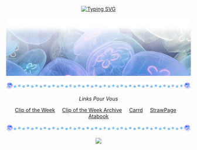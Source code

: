 <div align="center">

[![Typing SVG](https://readme-typing-svg.demolab.com?font=Fira+Code&weight=500&letterSpacing=&pause=1020&color=998FD4&center=true&width=900&height=100&lines=%22I+like+the+way+you+look+at+me.%22+;%22In+your+eyes%2C+even+the+darkest+depths+of+the+sea+are+made+transparent.%22;%22With+you%2C+I+am+no+longer+%22The+Bane.%22+I+am+simply+myself.%22)](https://git.io/typing-svg)

<img src="https://github.com/SodanGum/SodanGum/blob/c146115ac6134fecd073b0fca3c1433c103c01de/tumblr_37d5b206cccd0923884d95c626610693_4e41b13b_2048.png" />
</p>

<img src="https://github.com/SodanGum/SodanGum/blob/05b6b2341f5aed7a8772a8cda60a6530736ebf2b/tumblr_ceafff4af0b6bce402b6054bb9d4de1a_e5718ee4_1280.png" />

*Links Pour Vous*

[Clip of the Week](https://www.youtube.com/shorts/4ex3wilORD8) &nbsp;&nbsp;&nbsp; [Clip of the Week Archive](https://pastebin.com/UqBp6Eit) &nbsp;&nbsp;&nbsp; [Carrd](https://sodangum.carrd.co/) &nbsp;&nbsp;&nbsp; [StrawPage](https://sodangum.straw.page) &nbsp;&nbsp;&nbsp; [Atabook](https://sodangum.atabook.org/)

<img src="https://github.com/SodanGum/SodanGum/blob/05b6b2341f5aed7a8772a8cda60a6530736ebf2b/tumblr_ceafff4af0b6bce402b6054bb9d4de1a_e5718ee4_1280.png" />

![](https://komarev.com/ghpvc/?username=SodanGum&label=Sweet+dreams+my+dear+jellyfish+ଳ&color=827ab5&style=for-the-badge)
